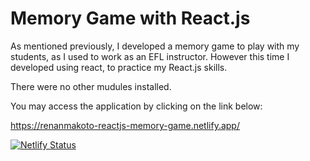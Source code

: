 # Memory Game with React.js

As mentioned previously, I developed a memory game to play with my students, as I used to work as an EFL instructor. However this time I developed using react, to practice my React.js skills.

There were no other mudules installed.

You may access the application by clicking on the link below:

https://renanmakoto-reactjs-memory-game.netlify.app/

[![Netlify Status](https://api.netlify.com/api/v1/badges/cd05a719-e38b-4819-9030-7592ee02820b/deploy-status)](https://app.netlify.com/sites/renanmakoto-reactjs-memory-game/deploys)
